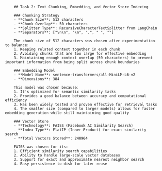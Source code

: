 
        ## Task 2: Text Chunking, Embedding, and Vector Store Indexing
        
        ### Chunking Strategy
        - **Chunk Size**: 512 characters
        - **Chunk Overlap**: 50 characters
        - **Splitter Type**: RecursiveCharacterTextSplitter from LangChain
        - **Separators**: ["\n\n", "\n", ".", " ", ""]
        
        The chunk size of 512 characters was chosen after experimentation to balance:
        1. Keeping related context together in each chunk
        2. Avoiding chunks that are too large for effective embedding
        3. Maintaining enough context overlap (50 characters) to prevent important information from being split across chunk boundaries
        
        ### Embedding Model
        - **Model Name**: sentence-transformers/all-MiniLM-L6-v2
        - **Dimensions**: 384
        
        This model was chosen because:
        1. It's optimized for semantic similarity tasks
        2. Provides a good balance between accuracy and computational efficiency
        3. Has been widely tested and proven effective for retrieval tasks
        4. The smaller size (compared to larger models) allows for faster embedding generation while still maintaining good quality
        
        ### Vector Store
        - **Technology**: FAISS (Facebook AI Similarity Search)
        - **Index Type**: FlatIP (Inner Product) for exact similarity search
        - **Total Vectors Stored**: 240964
        
        FAISS was chosen for its:
        1. Efficient similarity search capabilities
        2. Ability to handle large-scale vector databases
        3. Support for exact and approximate nearest neighbor search
        4. Easy persistence to disk for later reuse
        